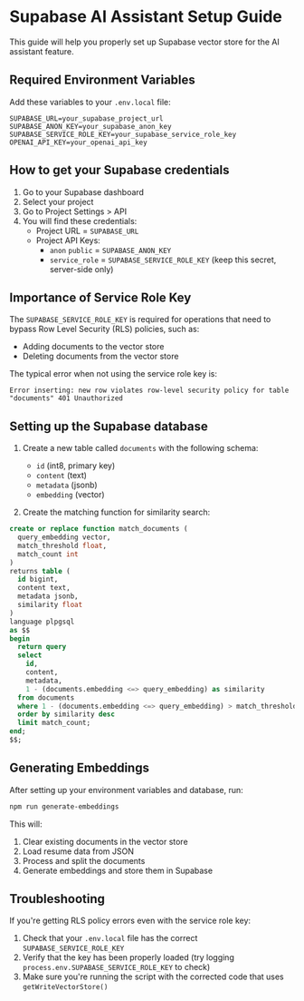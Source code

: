 # Supabase AI Assistant Setup Guide

This guide will help you properly set up Supabase vector store for the AI assistant feature.

## Required Environment Variables

Add these variables to your `.env.local` file:

```
SUPABASE_URL=your_supabase_project_url
SUPABASE_ANON_KEY=your_supabase_anon_key
SUPABASE_SERVICE_ROLE_KEY=your_supabase_service_role_key
OPENAI_API_KEY=your_openai_api_key
```

## How to get your Supabase credentials

1. Go to your Supabase dashboard
2. Select your project
3. Go to Project Settings > API
4. You will find these credentials:
   - Project URL = `SUPABASE_URL`
   - Project API Keys:
     - `anon` `public` = `SUPABASE_ANON_KEY`
     - `service_role` = `SUPABASE_SERVICE_ROLE_KEY` (keep this secret, server-side only)

## Importance of Service Role Key

The `SUPABASE_SERVICE_ROLE_KEY` is required for operations that need to bypass Row Level Security (RLS) policies, such as:
- Adding documents to the vector store
- Deleting documents from the vector store

The typical error when not using the service role key is:
```
Error inserting: new row violates row-level security policy for table "documents" 401 Unauthorized
```

## Setting up the Supabase database

1. Create a new table called `documents` with the following schema:
   - `id` (int8, primary key)
   - `content` (text)
   - `metadata` (jsonb)
   - `embedding` (vector)

2. Create the matching function for similarity search:
```sql
create or replace function match_documents (
  query_embedding vector,
  match_threshold float,
  match_count int
)
returns table (
  id bigint,
  content text,
  metadata jsonb,
  similarity float
)
language plpgsql
as $$
begin
  return query
  select
    id,
    content,
    metadata,
    1 - (documents.embedding <=> query_embedding) as similarity
  from documents
  where 1 - (documents.embedding <=> query_embedding) > match_threshold
  order by similarity desc
  limit match_count;
end;
$$;
```

## Generating Embeddings

After setting up your environment variables and database, run:

```bash
npm run generate-embeddings
```

This will:
1. Clear existing documents in the vector store
2. Load resume data from JSON
3. Process and split the documents
4. Generate embeddings and store them in Supabase

## Troubleshooting

If you're getting RLS policy errors even with the service role key:

1. Check that your `.env.local` file has the correct `SUPABASE_SERVICE_ROLE_KEY`
2. Verify that the key has been properly loaded (try logging `process.env.SUPABASE_SERVICE_ROLE_KEY` to check)
3. Make sure you're running the script with the corrected code that uses `getWriteVectorStore()` 